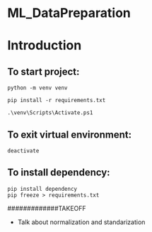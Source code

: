 # ML_DataPreparation

# Introduction

## To start project:

````
python -m venv venv

pip install -r requirements.txt

.\venv\Scripts\Activate.ps1
````

## To exit virtual environment:

````
deactivate
````

## To install dependency:

````
pip install dependency
pip freeze > requirements.txt
````



#############TAKEOFF
- Talk about normalization and standarization